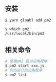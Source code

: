 ## 安装

```bash
$ yarn gloabl add pm2

$ which pm2
/usr/local/bin/pm2
```

## 相关命令

```bash
# 使用pm2 启动应用程序
$ pm2 start xxx.js
# 列出运行的应用程序
$ pm2 list
```
